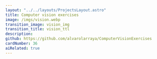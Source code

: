 ```yaml
---
layout: "../../layouts/ProjectsLayout.astro"
title: Computer vision exercises
image: /imgs/vision.webp
transition_image: vision_img
transition_title: vision_ttl
description: 
github: https://github.com/alvarolarraya/ComputerVisionExercises
cardNumber: 36
aiRelated: true
---
```

